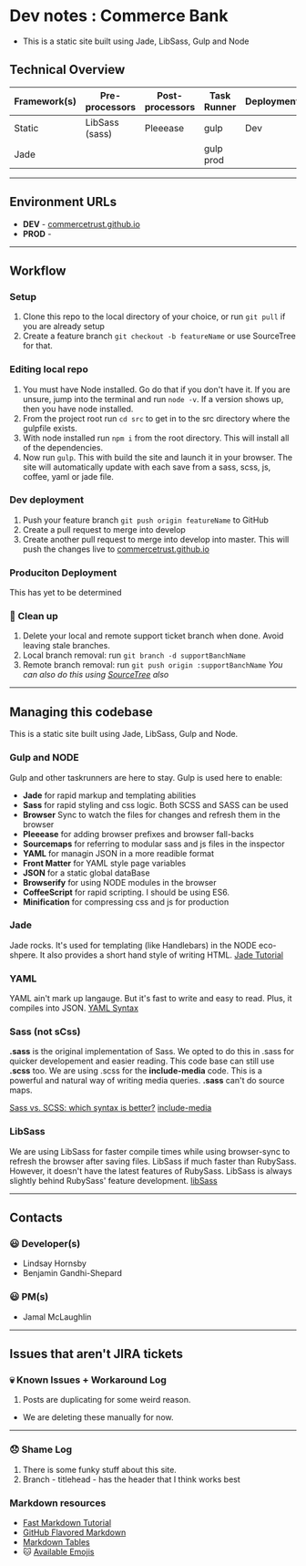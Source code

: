 # Dev notes : Commerce Bank
- This is a static site built using Jade, LibSass, Gulp and Node


## Technical Overview
| Framework(s)| Pre-processors 	| Post-processors 	| Task Runner 	| Deployment 	|
|-----------	|----------------	|-----------------	|-------------	|------------	|
| Static 	    | LibSass (sass)  | Pleeease    	    | gulp        	| Dev        	|
| Jade        |               	|         	        | gulp prod   	|           	|

---

## Environment URLs
- **DEV** - [commercetrust.github.io](http://commercetrust.github.io/)
- **PROD** - []()


---
## Workflow

### Setup
1. Clone this repo to the local directory of your choice, or run `git pull` if you are already setup
1. Create a feature branch `git checkout -b featureName` or use SourceTree for that.


### Editing local repo
1. You must have Node installed. Go do that if you don't have it. If you are unsure, jump into the terminal and run `node -v`. If a version shows up, then you have node installed.
1. From the project root run `cd src` to get in to the src directory where the gulpfile exists.
1. With node installed run `npm i` from the root directory. This will install all of the dependencies.
1. Now run `gulp`. This with build the site and launch it in your browser. The site will automatically update with each save from a sass, scss, js, coffee, yaml or jade file.


### Dev deployment
1. Push your feature branch `git push origin featureName` to GitHub
1. Create a pull request to merge into develop
1. Create another pull request to merge into develop into master. This will push the changes live to [commercetrust.github.io](http://commercetrust.github.io/)


### Produciton Deployment
This has yet to be determined


### :poop: Clean up
1. Delete your local and remote support ticket branch when done. Avoid leaving stale branches.
1. Local branch removal: run `git branch -d supportBanchName`
1. Remote branch removal: run `git push origin :supportBanchName`
*You can also do this using [SourceTree](http://www.sourcetreeapp.com/) also*


---
## Managing this codebase
This is a static site built using Jade, LibSass, Gulp and Node.

### Gulp and NODE
Gulp and other taskrunners are here to stay. Gulp is used here to enable:
- **Jade** for rapid markup and templating abilities
- **Sass** for rapid styling and css logic. Both SCSS and SASS can be used
- **Browser** Sync to watch the files for changes and refresh them in the browser
- **Pleeease** for adding browser prefixes and browser fall-backs
- **Sourcemaps** for referring to modular sass and js files in the inspector
- **YAML** for managin JSON in a more readible format
- **Front Matter** for YAML style page variables
- **JSON** for a static global dataBase
- **Browserify** for using NODE modules in the browser
- **CoffeeScript** for rapid scripting. I should be using ES6.
- **Minification** for compressing css and js for production

### Jade
Jade rocks. It's used for templating (like Handlebars) in the NODE eco-shpere. It also provides a short hand style of writing HTML. [Jade Tutorial](http://jade-lang.com/tutorial/)

### YAML
YAML ain't mark up langauge. But it's fast to write and easy to read. Plus, it compiles into JSON. [YAML Syntax](http://learn.getgrav.org/advanced/yaml)

### Sass (not sCss)
**.sass** is the original implementation of Sass. We opted to do this in .sass for quicker developement and easier reading. This code base can still use **.scss** too. We are using .scss for the **include-media** code. This is a powerful and natural way of writing media queries. **.sass** can't do source maps.

[Sass vs. SCSS: which syntax is better?](http://thesassway.com/editorial/sass-vs-scss-which-syntax-is-betterhttp://thesassway.com/editorial/sass-vs-scss-which-syntax-is-better)
[include-media](http://include-media.com/)

### LibSass
We are using LibSass for faster compile times while using browser-sync to refresh the browser after saving files. LibSass if much faster than RubySass. However, it doesn't have the latest features of RubySass. LibSass is always slightly behind RubySass' feature development.
[libSass](http://sass-lang.com/libsass)


---
## Contacts

### :smiley: Developer(s)
- Lindsay Hornsby
- Benjamin Gandhi-Shepard

### :smiley: PM(s)
- Jamal McLaughlin

---
## Issues that aren't JIRA tickets

### :skull: Known Issues + Workaround Log
1. Posts are duplicating for some weird reason.
- We are deleting these manually for now.

---

### :disappointed: Shame Log
1. There is some funky stuff about this site.
1. Branch - titlehead - has the header that I think works best



### Markdown resources
- [Fast Markdown Tutorial](http://markdowntutorial.com/)
- [GitHub Flavored Markdown](https://help.github.com/articles/github-flavored-markdown/https://help.github.com/articles/github-flavored-markdown/)
- [Markdown Tables](http://www.tablesgenerator.com/markdown_tables)
- :cat: [Available Emojis](https://bitbucket.org/DACOFFEY/wiki/wiki/BITBUCKET/EMOJI/Emoji)
